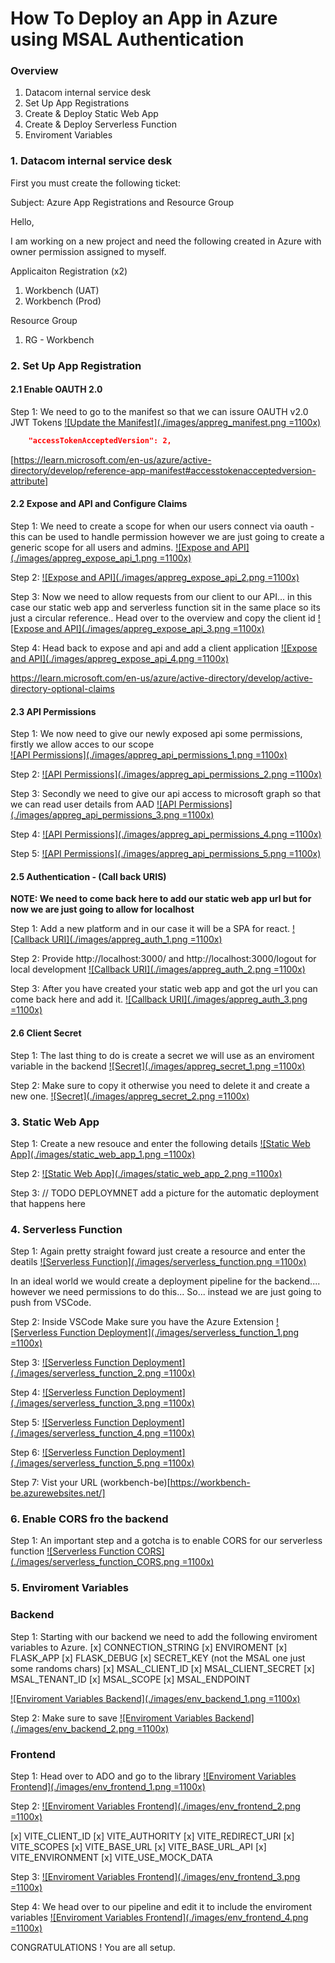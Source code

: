 # How To Deploy an App in Azure using MSAL Authentication

### Overview

1. Datacom internal service desk
2. Set Up App Registrations
3. Create & Deploy Static Web App
4. Create & Deploy Serverless Function
5. Enviroment Variables

### 1. Datacom internal service desk

First you must create the following ticket:

Subject: Azure App Registrations and Resource Group

Hello,

I am working on a new project and need the following created in Azure with owner permission assigned to myself.

Applicaiton Registration (x2)

1. Workbench (UAT)
2. Workbench (Prod)

Resource Group

1. RG - Workbench

### 2. Set Up App Registration

#### 2.1 Enable OAUTH 2.0

Step 1: We need to go to the manifest so that we can issure OAUTH v2.0 JWT Tokens
[![Update the Manifest](./images/appreg_manifest.png =1100x)](./images/appreg_manifest.png)

```json
	"accessTokenAcceptedVersion": 2,
```

[https://learn.microsoft.com/en-us/azure/active-directory/develop/reference-app-manifest#accesstokenacceptedversion-attribute]

#### 2.2 Expose and API and Configure Claims

Step 1: We need to create a scope for when our users connect via oauth - this can be used to handle permission however we are just going to create a generic scope for all users and admins.
[![Expose and API](./images/appreg_expose_api_1.png =1100x)](./images/appreg_expose_api_1.png)

Step 2:
[![Expose and API](./images/appreg_expose_api_2.png =1100x)](./images/appreg_expose_api_2.png)

Step 3: Now we need to allow requests from our client to our API... in this case our static web app and serverless function sit in the same place so its just a circular reference.. Head over to the overview and copy the client id
[![Expose and API](./images/appreg_expose_api_3.png =1100x)](./images/appreg_expose_api_3.png)

Step 4: Head back to expose and api and add a client application
[![Expose and API](./images/appreg_expose_api_4.png =1100x)](./images/appreg_expose_api_4.png)

https://learn.microsoft.com/en-us/azure/active-directory/develop/active-directory-optional-claims

#### 2.3 API Permissions

Step 1: We now need to give our newly exposed api some permissions, firstly we allow acces to our scope  
[![API Permissions](./images/appreg_api_permissions_1.png =1100x)](./images/appreg_api_permissions_1.png)

Step 2:
[![API Permissions](./images/appreg_api_permissions_2.png =1100x)](./images/appreg_api_permissions_2.png)

Step 3: Secondly we need to give our api access to microsoft graph so that we can read user details from AAD
[![API Permissions](./images/appreg_api_permissions_3.png =1100x)](./images/appreg_api_permissions_3.png)

Step 4:
[![API Permissions](./images/appreg_api_permissions_4.png =1100x)](./images/appreg_api_permissions_4.png)

Step 5:
[![API Permissions](./images/appreg_api_permissions_5.png =1100x)](./images/appreg_api_permissions_5.png)

#### 2.5 Authentication - (Call back URIS)

**NOTE: We need to come back here to add our static web app url but for now we are just going to allow for localhost**

Step 1: Add a new platform and in our case it will be a SPA for react.
[![Callback URI](./images/appreg_auth_1.png =1100x)](./images/appreg_auth_1.png)

Step 2: Provide http://localhost:3000/ and http://localhost:3000/logout for local development
[![Callback URI](./images/appreg_auth_2.png =1100x)](./images/appreg_auth_2.png)

Step 3: After you have created your static web app and got the url you can come back here and add it.
[![Callback URI](./images/appreg_auth_3.png =1100x)](./images/appreg_auth_3.png)

#### 2.6 Client Secret

Step 1: The last thing to do is create a secret we will use as an enviroment variable in the backend
[![Secret](./images/appreg_secret_1.png =1100x)](./images/appreg_secret_1.png)

Step 2: Make sure to copy it otherwise you need to delete it and create a new one.
[![Secret](./images/appreg_secret_2.png =1100x)](./images/appreg_secret_2.png)

### 3. Static Web App

Step 1: Create a new resouce and enter the following details
[![Static Web App](./images/static_web_app_1.png =1100x)](./images/static_web_app_1.png)

Step 2:
[![Static Web App](./images/static_web_app_2.png =1100x)](./images/static_web_app_2.png)

Step 3: // TODO DEPLOYMNET add a picture for the automatic deployment that happens here

### 4. Serverless Function

Step 1: Again pretty straight foward just create a resource and enter the deatils
[![Serverless Function](./images/serverless_function.png =1100x)](./images/serverless_function.png)

In an ideal world we would create a deployment pipeline for the backend.... however we need permissions to do this... So... instead we are just going to push from VSCode.

Step 2: Inside VSCode Make sure you have the Azure Extension
[![Serverless Function Deployment](./images/serverless_function_1.png =1100x)](./images/serverless_function_1.png)

Step 3:
[![Serverless Function Deployment](./images/serverless_function_2.png =1100x)](./images/serverless_function_2.png)

Step 4:
[![Serverless Function Deployment](./images/serverless_function_3.png =1100x)](./images/serverless_function_3.png)

Step 5:
[![Serverless Function Deployment](./images/serverless_function_4.png =1100x)](./images/serverless_function_4.png)

Step 6:
[![Serverless Function Deployment](./images/serverless_function_5.png =1100x)](./images/serverless_function_5.png)

Step 7: Vist your URL
(workbench-be)[https://workbench-be.azurewebsites.net/]

### 6. Enable CORS fro the backend

Step 1: An important step and a gotcha is to enable CORS for our serverless function
[![Serverless Function CORS](./images/serverless_function_CORS.png =1100x)](./images/serverless_function_CORS.png)

### 5. Enviroment Variables

### Backend

Step 1: Starting with our backend we need to add the following enviroment variables to Azure.
[x] CONNECTION_STRING
[x] ENVIROMENT
[x] FLASK_APP
[x] FLASK_DEBUG
[x] SECRET_KEY (not the MSAL one just some randoms chars)
[x] MSAL_CLIENT_ID
[x] MSAL_CLIENT_SECRET
[x] MSAL_TENANT_ID
[x] MSAL_SCOPE
[x] MSAL_ENDPOINT

[![Enviroment Variables Backend](./images/env_backend_1.png =1100x)](./images/env_backend_1.png)

Step 2: Make sure to save
[![Enviroment Variables Backend](./images/env_backend_2.png =1100x)](./images/env_backend_2.png)

### Frontend

Step 1: Head over to ADO and go to the library
[![Enviroment Variables Frontend](./images/env_frontend_1.png =1100x)](./images/env_frontend_1.png)

Step 2:
[![Enviroment Variables Frontend](./images/env_frontend_2.png =1100x)](./images/env_frontend_2.png)

[x] VITE_CLIENT_ID
[x] VITE_AUTHORITY
[x] VITE_REDIRECT_URI
[x] VITE_SCOPES
[x] VITE_BASE_URL
[x] VITE_BASE_URL_API
[x] VITE_ENVIRONMENT
[x] VITE_USE_MOCK_DATA

Step 3:
[![Enviroment Variables Frontend](./images/env_frontend_3.png =1100x)](./images/env_frontend_3.png)

Step 4: We head over to our pipeline and edit it to include the enviroment variables
[![Enviroment Variables Frontend](./images/env_frontend_4.png =1100x)](./images/env_frontend_4.png)

CONGRATULATIONS ! You are all setup.
